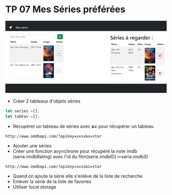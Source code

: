 # TP 07 Mes Séries préférées
![alt text](../tp7.webp)  

- Créer 2 tableaux d'objets séries
```js
let series =[];
let tabFav =[];
```

- Récupérer un tableau de séries
avec **s=** pour récupérer un tableau
```
http://www.omdbapi.com/?apikey=xxxx&s=star
```
- Ajouter une séries
- Créer une fonction asynchrone 
pour récupéré la note imdb (serie.imdbRating) avec l'id du film(serie.imdbID)
i=serie.imdbID
```
http://www.omdbapi.com/?apikey=xxxx&i=star
```
- Quand on ajoute la série elle s'enlève de la liste de recherche
- Enlever la série de la liste de favories
- Utiliser local storage
